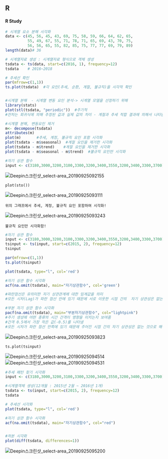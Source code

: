 ## R

#### R Study

```R
# 시계열 요소 분해 시각화
data <- c(45, 56, 45, 43, 69, 75, 58, 59, 66, 64, 62, 65,
          55, 49, 67, 55, 71, 78, 71, 65, 69, 43, 70, 75,
          56, 56, 65, 55, 82, 85, 75, 77, 77, 69, 79, 89)
length(data)# 36

# 시계열자료 생성 : 시계열자료 형식으로 객체 생성
tsdata <- ts(data, start=c(2016, 1), frequency=12)
tsdata    # 2016~2018

# 추세선 확인
par(mfrow=c(1,1))
ts.plot(tsdata)  #각 요인(추세, 순환, 계절, 불규칙)을 시각적 확인


#시계열 분해  - 시계열 변동 요인 분석-> 시계열 모델을 선정하기 위해
library(stats)
plot(stl(tsdata, "periodic"))  #주기적
#잔차는 회귀식에 의해 추정된 값과 실제 값의 차이 - 계절과 추세 적합 결과에 의해서 나타남

#시계열 분해, 변동요인 제거
m<- decompose(tsdata)
attributes(m)
plot(m)       #추세, 계정, 불규칙 요인 포함 시각화
plot(tsdata - m$seasonal)  #계절 요인을 제거한 시각화
plot(tsdata - m$trend)    #계절 요인을 제거한 시각화
plot(tsdata - m$seasonal - m$trend)  #불규칙 요인만 시각화

#자기 상관 함수
input <- c(3180,3000,3200,3100,3300,3200,3400,3550,3200,3400,3300,3700)


```
![Deepin스크린샷_select-area_20190925092155](https://i.imgur.com/hbP3CXi.png)
```
plot(sto())
```
![Deepin스크린샷_select-area_20190925093111](https://i.imgur.com/yKIS87m.png)
```
위의 그래프에서 추세, 계정, 불규칙 요인 포함하여 시각화!
```
![Deepin스크린샷_select-area_20190925093243](https://i.imgur.com/J9leiDQ.png)
```
불규칙 요인만 시각화함!
```

```R
#자기 상관 함수
input <- c(3180,3000,3200,3100,3300,3200,3400,3550,3200,3400,3300,3700)
tsinput <- ts(input, start=c(2015, 2), frequency=12)
tsinput   

par(mfrow=c(1,1))
ts.plot(tsinput)  

plot(tsdata, type="l", col='red')

#자기 상관 함수 시각화
acf(na.omit(tsdata), main="자기상관함수", col='green')

#파란점선은 유의미한 자기 상관관계에 대한 임계값을 의미
#모든 시차(Lag)가 파란 점선 안에 있기 때문에 서로 이웃한 시점 간의  자기 상관성은 없는 것으로 해석

#부분 자기 상관 함수 시각화
pacf(na.omit(tsdata), main="부분자기상관함수", col="lightpink")
#주기 생성에 어떤 종류의 시간 간격이 영향을 미치는지 보여줌
#간격 0.5에서 가장 작은 값(-0.5)를 나타냄
#모든 시차가 파란 점선 안쪽에 있기 때문에 주어진 시점 간의 자기 상관성은 없는 것으로 해석


```
![Deepin스크린샷_select-area_20190925093823](https://i.imgur.com/MgiHNqj.png)
```
ts.plot(tsinput)
```
![Deepin스크린샷_select-area_20190925094514](https://i.imgur.com/kUbnSCX.png)
![Deepin스크린샷_select-area_20190925094531](https://i.imgur.com/BrR4r9U.png)
```R
#추세 패턴 찾기 시각화
input <- c(3180,3000,3200,3100,3300,3200,3400,3550,3200,3400,3300,3700)

#시계열객체 생성(12개월 : 2015년 2월 ~ 2016년 1개)
tsdata <- ts(input, start=c(2015, 2), frequency=12)
tsdata

# 추세선 시각화
plot(tsdata, type="l", col='red')

#자기 상관 함수 시각화
acf(na.omit(tsdata), main="자기상관함수", col="red")


#차분 시각화
plot(diff(tsdata, differences=1))
```
![Deepin스크린샷_select-area_20190925095200](https://i.imgur.com/FuwWeTP.png)
